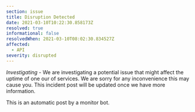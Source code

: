 ```yaml
---
section: issue
title: Disruption Detected
date: 2021-03-10T10:22:30.858173Z
resolved: true
informational: false
resolvedWhen: 2021-03-10T08:02:30.834527Z
affected:
  - API
severity: disrupted
---
```

*Investigating* - We are investigating a potential issue that might affect the uptime of one our of services. We are sorry for any inconvenience this may cause you. This incident post will be updated once we have more information.

This is an automatic post by a monitor bot.
        